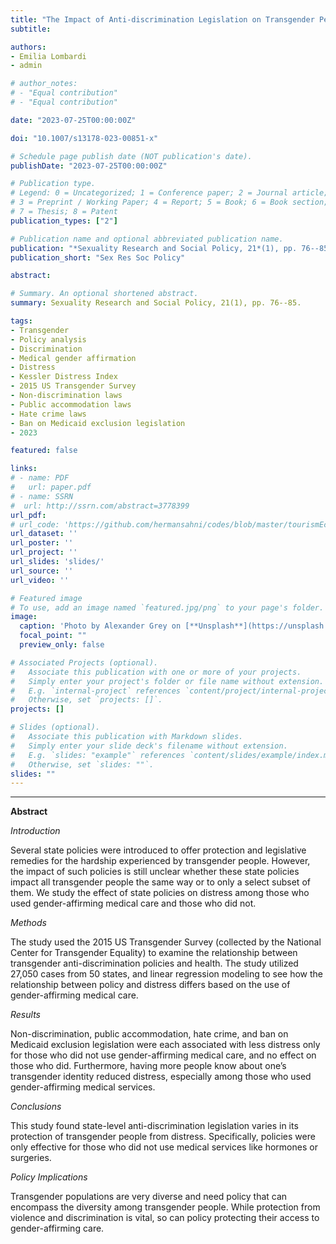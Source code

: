 ```yaml
---
title: "The Impact of Anti-discrimination Legislation on Transgender People within the USA"
subtitle: 

authors:
- Emilia Lombardi
- admin

# author_notes:
# - "Equal contribution"
# - "Equal contribution"

date: "2023-07-25T00:00:00Z"

doi: "10.1007/s13178-023-00851-x"

# Schedule page publish date (NOT publication's date).
publishDate: "2023-07-25T00:00:00Z"

# Publication type.
# Legend: 0 = Uncategorized; 1 = Conference paper; 2 = Journal article;
# 3 = Preprint / Working Paper; 4 = Report; 5 = Book; 6 = Book section;
# 7 = Thesis; 8 = Patent
publication_types: ["2"]

# Publication name and optional abbreviated publication name.
publication: "*Sexuality Research and Social Policy, 21*(1), pp. 76--85."
publication_short: "Sex Res Soc Policy"

abstract: 

# Summary. An optional shortened abstract.
summary: Sexuality Research and Social Policy, 21(1), pp. 76--85.

tags:
- Transgender
- Policy analysis
- Discrimination
- Medical gender affirmation
- Distress
- Kessler Distress Index
- 2015 US Transgender Survey
- Non-discrimination laws
- Public accommodation laws
- Hate crime laws
- Ban on Medicaid exclusion legislation
- 2023

featured: false

links:
# - name: PDF
#   url: paper.pdf
# - name: SSRN
#  url: http://ssrn.com/abstract=3778399
url_pdf: 
# url_code: 'https://github.com/hermansahni/codes/blob/master/tourismEconomics2020'
url_dataset: ''
url_poster: ''
url_project: ''
url_slides: 'slides/'
url_source: ''
url_video: ''

# Featured image
# To use, add an image named `featured.jpg/png` to your page's folder. 
image:
  caption: 'Photo by Alexander Grey on [**Unsplash**](https://unsplash.com/photos/person-holding-assorted-color-candlesticks-o2glCCYUCe8)'
  focal_point: ""
  preview_only: false

# Associated Projects (optional).
#   Associate this publication with one or more of your projects.
#   Simply enter your project's folder or file name without extension.
#   E.g. `internal-project` references `content/project/internal-project/index.md`.
#   Otherwise, set `projects: []`.
projects: []

# Slides (optional).
#   Associate this publication with Markdown slides.
#   Simply enter your slide deck's filename without extension.
#   E.g. `slides: "example"` references `content/slides/example/index.md`.
#   Otherwise, set `slides: ""`.
slides: ""
---
```





____



**Abstract**


*Introduction*

Several state policies were introduced to offer protection and legislative remedies for the hardship experienced by transgender people. However, the impact of such policies is still unclear whether these state policies impact all transgender people the same way or to only a select subset of them. We study the effect of state policies on distress among those who used gender-affirming medical care and those who did not.

*Methods*

The study used the 2015 US Transgender Survey (collected by the National Center for Transgender Equality) to examine the relationship between transgender anti-discrimination policies and health. The study utilized 27,050 cases from 50 states, and linear regression modeling to see how the relationship between policy and distress differs based on the use of gender-affirming medical care.

*Results*

Non-discrimination, public accommodation, hate crime, and ban on Medicaid exclusion legislation were each associated with less distress only for those who did not use gender-affirming medical care, and no effect on those who did. Furthermore, having more people know about one’s transgender identity reduced distress, especially among those who used gender-affirming medical services.

*Conclusions*

This study found state-level anti-discrimination legislation varies in its protection of transgender people from distress. Specifically, policies were only effective for those who did not use medical services like hormones or surgeries.

*Policy Implications*

Transgender populations are very diverse and need policy that can encompass the diversity among transgender people. While protection from violence and discrimination is vital, so can policy protecting their access to gender-affirming care.
